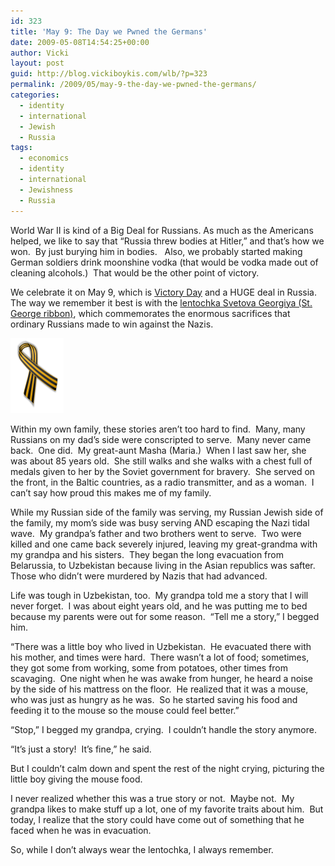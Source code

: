 ```yaml
---
id: 323
title: 'May 9: The Day we Pwned the Germans'
date: 2009-05-08T14:54:25+00:00
author: Vicki
layout: post
guid: http://blog.vickiboykis.com/wlb/?p=323
permalink: /2009/05/may-9-the-day-we-pwned-the-germans/
categories:
  - identity
  - international
  - Jewish
  - Russia
tags:
  - economics
  - identity
  - international
  - Jewishness
  - Russia
---
```

World War II is kind of a Big Deal for Russians. As much as the Americans helped, we like to say that &#8220;Russia threw bodies at Hitler,&#8221; and that&#8217;s how we won.  By just burying him in bodies.   Also, we probably started making German soldiers drink moonshine vodka (that would be vodka made out of cleaning alcohols.)  That would be the other point of victory.

We celebrate it on May 9, which is [Victory Day](http://en.wikipedia.org/wiki/Victory_Day_(Eastern_Europe)) and a HUGE deal in Russia.   The way we remember it best is with the [lentochka Svetova Georgiya (St. George ribbon)](http://en.wikipedia.org/wiki/Ribbon_of_Saint_George), which commemorates the enormous sacrifices that ordinary Russians made to win against the Nazis.

[<img class="aligncenter size-full wp-image-324" title="85px-ribbon_of_saint_george_tiedsvg" src="https://raw.githubusercontent.com/veekaybee/wlb/gh-pages/assets/images/2009/05/85px-ribbon_of_saint_george_tiedsvg.png" alt="85px-ribbon_of_saint_george_tiedsvg" width="85" height="120" />](https://raw.githubusercontent.com/veekaybee/wlb/gh-pages/assets/images/2009/05/85px-ribbon_of_saint_george_tiedsvg.png)

Within my own family, these stories aren&#8217;t too hard to find.  Many, many Russians on my dad&#8217;s side were conscripted to serve.  Many never came back.  One did.  My great-aunt Masha (Maria.)  When I last saw her, she was about 85 years old.  She still walks and she walks with a chest full of medals given to her by the Soviet government for bravery.  She served on the front, in the Baltic countries, as a radio transmitter, and as a woman.  I can&#8217;t say how proud this makes me of my family.

While my Russian side of the family was serving, my Russian Jewish side of the family, my mom&#8217;s side was busy serving AND escaping the Nazi tidal wave.  My grandpa&#8217;s father and two brothers went to serve.  Two were killed and one came back severely injured, leaving my great-grandma with my grandpa and his sisters.  They began the long evacuation from Belarussia, to Uzbekistan because living in the Asian republics was safter.  Those who didn&#8217;t were murdered by Nazis that had advanced.

Life was tough in Uzbekistan, too.  My grandpa told me a story that I will never forget.  I was about eight years old, and he was putting me to bed because my parents were out for some reason.  &#8220;Tell me a story,&#8221; I begged him.

&#8220;There was a little boy who lived in Uzbekistan.  He evacuated there with his mother, and times were hard.  There wasn&#8217;t a lot of food; sometimes, they got some from working, some from potatoes, other times from scavaging.  One night when he was awake from hunger, he heard a noise by the side of his mattress on the floor.  He realized that it was a mouse, who was just as hungry as he was.  So he started saving his food and feeding it to the mouse so the mouse could feel better.&#8221;

&#8220;Stop,&#8221; I begged my grandpa, crying.  I couldn&#8217;t handle the story anymore.

&#8220;It&#8217;s just a story!  It&#8217;s fine,&#8221; he said.

But I couldn&#8217;t calm down and spent the rest of the night crying, picturing the little boy giving the mouse food.

I never realized whether this was a true story or not.  Maybe not.  My grandpa likes to make stuff up a lot, one of my favorite traits about him.  But today, I realize that the story could have come out of something that he faced when he was in evacuation.

So, while I don&#8217;t always wear the lentochka, I always remember.